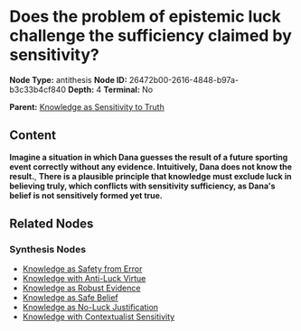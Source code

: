 # Does the problem of epistemic luck challenge the sufficiency claimed by sensitivity?

**Node Type:** antithesis
**Node ID:** 26472b00-2616-4848-b97a-b3c33b4cf840
**Depth:** 4
**Terminal:** No

**Parent:** [Knowledge as Sensitivity to Truth](knowledge-as-sensitivity-to-truth-synthesis-cd48d056-0b1d-4807-bb94-13c5957459e9.md)

## Content

**Imagine a situation in which Dana guesses the result of a future sporting event correctly without any evidence. Intuitively, Dana does not know the result.**, **There is a plausible principle that knowledge must exclude luck in believing truly, which conflicts with sensitivity sufficiency, as Dana's belief is not sensitively formed yet true.**

## Related Nodes

### Synthesis Nodes

- [Knowledge as Safety from Error](knowledge-as-safety-from-error-synthesis-762271e9-a707-4482-98ab-aba95edc06d1.md)
- [Knowledge with Anti-Luck Virtue](knowledge-with-anti-luck-virtue-synthesis-e3574fa6-1601-498b-bb33-2d1dd4993028.md)
- [Knowledge as Robust Evidence](knowledge-as-robust-evidence-synthesis-c64e05de-5122-4caf-afe6-3bb60a62c71d.md)
- [Knowledge as Safe Belief](knowledge-as-safe-belief-synthesis-1cc97ac3-953b-4ecd-baad-b5317e54aaef.md)
- [Knowledge as No-Luck Justification](knowledge-as-no-luck-justification-synthesis-38cc0236-11d9-4620-8cb4-363dd21877cc.md)
- [Knowledge with Contextualist Sensitivity](knowledge-with-contextualist-sensitivity-synthesis-6b07c6b9-99ce-4d2d-8f23-52f14647fbad.md)
